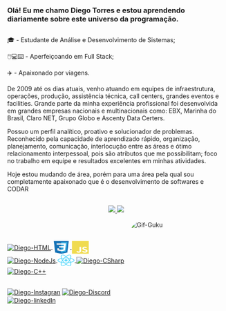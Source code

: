 <h3>Olá! Eu me chamo Diego Torres e estou aprendendo diariamente sobre este universo da programação.</h3>

##
<p>🎓 - Estudante de Análise e Desenvolvimento de Sistemas;</p>

<p>🖱️💻⌨️ - Aperfeiçoando em Full Stack;</p>

<p>✈️ - Apaixonado por viagens.</p>

<p>De 2009 até os dias atuais, venho atuando em equipes de infraestrutura, operações, produção, assistência técnica, call centers, grandes eventos e facilities. Grande parte da minha experiência profissional foi desenvolvida em grandes empresas nacionais e multinacionais como: EBX, Marinha do Brasil, Claro NET, Grupo Globo e Ascenty Data Certers.

<p>Possuo um perfil analítico, proativo e solucionador de problemas. Reconhecido pela capacidade de aprendizado rápido, organização, planejamento, comunicação, interlocução entre as áreas e ótimo relacionamento interpessoal, pois são atributos que me possibilitam; foco no trabalho em equipe e resultados excelentes em minhas atividades.</p>

<p>Hoje estou mudando de área, porém para uma área pela qual sou completamente apaixonado que é o desenvolvimento de softwares e CODAR</p>

##


<div align="center">
  <a href="https://github.com/DiegoTorresGomes">
  <img height="160em" src="https://github-readme-stats.vercel.app/api?username=DiegoTorresGomes&show_icons=true&theme=vision-friendly-dark&include_all_commits=true&count_private=true"/>
  <img height="160em" src="https://github-readme-stats.vercel.app/api/top-langs/?username=DiegoTorresGomes&layout=compact&langs_count=7&theme=vision-friendly-dark"/>
</div>


<div style="display: inline_block"  ><br>
<img align="right" alt ="Gif-Guku" width="220" height="220" style="border-radius:30px;" src="https://images-wixmp-ed30a86b8c4ca887773594c2.wixmp.com/f/84dc13b7-a2e7-4b45-83ec-311e72e82900/ddm76zj-115c352d-c520-4e26-930a-8e2f95375ddb.gif?token=eyJ0eXAiOiJKV1QiLCJhbGciOiJIUzI1NiJ9.eyJzdWIiOiJ1cm46YXBwOjdlMGQxODg5ODIyNjQzNzNhNWYwZDQxNWVhMGQyNmUwIiwiaXNzIjoidXJuOmFwcDo3ZTBkMTg4OTgyMjY0MzczYTVmMGQ0MTVlYTBkMjZlMCIsIm9iaiI6W1t7InBhdGgiOiJcL2ZcLzg0ZGMxM2I3LWEyZTctNGI0NS04M2VjLTMxMWU3MmU4MjkwMFwvZGRtNzZ6ai0xMTVjMzUyZC1jNTIwLTRlMjYtOTMwYS04ZTJmOTUzNzVkZGIuZ2lmIn1dXSwiYXVkIjpbInVybjpzZXJ2aWNlOmZpbGUuZG93bmxvYWQiXX0.yNfW-1PJeNlKoycncNxNv5kvoxmw7rowjVn4fwL-sKI" />

</div>

##

<div style="display: inline_block"><br>
  <img align="center" alt="Diego-HTML" height="40" width="30" src="https://cdn.jsdelivr.net/gh/devicons/devicon/icons/html5/html5-original-wordmark.svg">
  <img align="center" alt="Diego-CSS" height="30" width="40" src="https://raw.githubusercontent.com/devicons/devicon/master/icons/css3/css3-original.svg">
  <img align="center" alt="Diego-JS" height="30" width="40" src="https://raw.githubusercontent.com/devicons/devicon/master/icons/javascript/javascript-plain.svg">
  <img align="center" alt="Diego-NodeJs" height="30" width="40" src="https://www.vectorlogo.zone/logos/nodejs/nodejs-icon.svg">
  <img align="center" alt="Diego-React" height="30" width="40" src="https://raw.githubusercontent.com/devicons/devicon/master/icons/react/react-original.svg">
  <img align="center" alt="Diego-CSharp" height="50" width="50" src="https://upload.wikimedia.org/wikipedia/commons/4/4f/Csharp_Logo.png">
  <img align="center" alt="Diego-C++" height="30" width="40" src="https://cdn.jsdelivr.net/gh/devicons/devicon/icons/cplusplus/cplusplus-original.svg">
  
  

</div>
  
  ##
 
<div> 
  <a href="https://instagram.com/diegotorresgomes" target="_blank"><img align="center" alt="Diego-Instagran" height="50" width="100" src="https://www.vectorlogo.zone/logos/instagram/instagram-ar21.svg"></a>
 <a href="https://discord.gg/Diego Torres#2054" target="_blank"><img align="center" alt="Diego-Discord" height="50" width="100" src="https://www.vectorlogo.zone/logos/discordapp/discordapp-ar21.svg"></a>
 <a href="https://www.linkedin.com/in/diego-torres-gomes" target="_blank"><img align="center" alt="Diego-linkedIn" height="80" width="80" src="https://cdn.jsdelivr.net/gh/devicons/devicon/icons/linkedin/linkedin-original-wordmark.svg"></a> 
 
 
</div>
